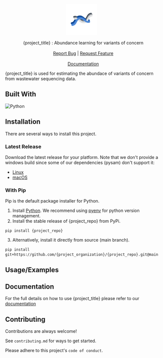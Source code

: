 
<br />
<div align="center">
   <a href="https://github.com/{project_organization}/{project_repo}" style="display: inline-flex; align-items: center; text-decoration: none;">
    <img src="assets/logo.svg" alt="Logo" width="100" height="100" style="margin-right: 10px;">
  </a>

  <p align="center">
     {project_title} : Abundance learning for variants of concern
    <br />
    <br />
    <a href="https://github.com/{project_organization}/{project_repo}/issues">Report Bug</a>
    |
    <a href="https://github.com/{project_organization}/{project_repo}/issues">Request Feature</a>
    <br />
    <br />
    <a href="https://github.com/{project_organization}/{project_repo}"> Documentation </a>

  </p>
</div>

{project_title} is used for estimating the abundace of variants of concern from wastewater sequencing data.

## Built With

![Python](https://img.shields.io/badge/python-3670A0?style=for-the-badge&logo=python&logoColor=ffdd54) 
## Installation
There are several ways to install this project. 

### Latest Release
Download the latest release for your platform. Note that we don't provide a windows build since some of our dependencies (pysam) don't support it:

- [Linux](https://github.com/{project_organization}/{project_repo}/releases/latest/download/{project_repo}-linux-{project_version})
- [macOS](https://github.com/{project_organization}/{project_repo}/releases/latest/download/{project_repo}-macos-{project_version})

### With Pip
Pip is the default package installer for Python. 

1. Install [Python](https://www.python.org/downloads/). We recommend using [pyenv](https://github.com/pyenv/pyenv) for python version management.
2. Install the stable release of {project_repo} from PyPi. 
```
pip install {project_repo}
``` 
3. Alternatively, install it directly from source (main branch).
```
pip install git+https://github.com/{project_organization}/{project_repo}.git@main
``` 
## Usage/Examples

<!-- To be filled -->


## Documentation

For the full details on how to use {project_title} please refer to our [documentation]({project_documentation_url})

## Contributing

Contributions are always welcome!

See `contributing.md` for ways to get started.

Please adhere to this project's `code of conduct`.

